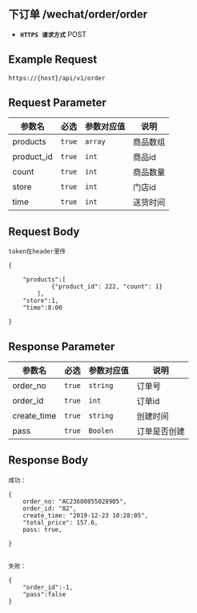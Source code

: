 ## 下订单 /wechat/order/order
- **`HTTPS 请求方式`** POST

## Example Request
```
https://{host}/api/v1/order
```

## Request Parameter

| 参数名       | 必选   | 参数对应值 | 说明                  |
| ------------ | ------ | ---------- | --------------------|
| products     | `true` | `array`    | 商品数组             |
| product_id   | `true` | `int`      | 商品id               |
| count        | `true` | `int`      | 商品数量             |
| store        | `true` | `int`      | 门店id               |
| time         | `true` | `int`      | 送货时间              |

## Request Body

```
token在header里传

{
	
	"products":[
			{"product_id": 222, "count": 1}
		],
	"store":1,
	"time":8:00

}
```



## Response Parameter

| 参数名              | 必选   | 参数对应值 | 说明                               |
| ------------------- | ------ | ---------- | ---------------------------------|
| order_no            | `true` | `string`   | 订单号                            |
| order_id            | `true` | `int`      | 订单id                            |
| create_time         | `true` | `string`   | 创建时间                          |
| pass                | `true` | `Boolen`   | 订单是否创建                      |


## Response Body

```
成功：

{
	order_no: "AC23680855028905", 
	order_id: "82", 
	create_time: "2019-12-23 10:28:05", 
	"total_price": 157.6,
	pass: true,

}


失败：

{
	"order_id":-1,
	"pass":false
}

```


